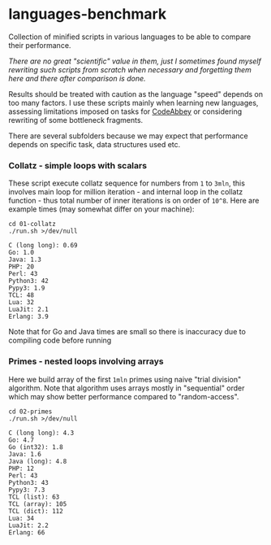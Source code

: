 # languages-benchmark

Collection of minified scripts in various languages to be able to compare their performance.

_There are no great "scientific" value in them, just I sometimes found myself rewriting such
scripts from scratch when necessary and forgetting them here and there after comparison is done._

Results should be treated with caution as the language "speed" depends on too many factors.
I use these scripts mainly when learning new languages, assessing limitations imposed on
tasks for [CodeAbbey](https://www.codeabbey.com) or considering rewriting of some bottleneck
fragments.

There are several subfolders because we may expect that performance depends on specific
task, data structures used etc.

### Collatz - simple loops with scalars

These script execute collatz sequence for numbers from `1` to `3mln`, this involves main
loop for million iteration - and internal loop in the collatz function - thus total
number of inner iterations is on order of `10^8`. Here are example times (may somewhat differ on your machine):

    cd 01-collatz
    ./run.sh >/dev/null

    C (long long): 0.69
    Go: 1.0
    Java: 1.3
    PHP: 20
    Perl: 43
    Python3: 42
    Pypy3: 1.9
    TCL: 48
    Lua: 32
    LuaJit: 2.1
    Erlang: 3.9

Note that for Go and Java times are small so there is inaccuracy due to compiling code before running

### Primes - nested loops involving arrays

Here we build array of the first `1mln` primes using naive "trial division"
algorithm. Note that algorithm uses arrays mostly in "sequential" order which may
show better performance compared to "random-access".

    cd 02-primes
    ./run.sh >/dev/null

    C (long long): 4.3
    Go: 4.7
    Go (int32): 1.8
    Java: 1.6
    Java (long): 4.8
    PHP: 12
    Perl: 43
    Python3: 43
    Pypy3: 7.3
    TCL (list): 63
    TCL (array): 105
    TCL (dict): 112
    Lua: 34
    LuaJit: 2.2
    Erlang: 66

